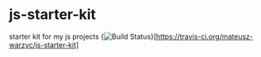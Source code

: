 # js-starter-kit
starter kit for my js projects
{<img src="https://travis-ci.org/mateusz-warzyc/js-starter-kit.svg?branch=master" alt="Build Status" />}[https://travis-ci.org/mateusz-warzyc/js-starter-kit]
